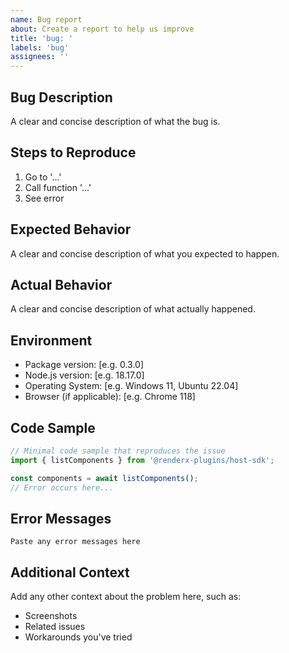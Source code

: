 ```yaml
---
name: Bug report
about: Create a report to help us improve
title: 'bug: '
labels: 'bug'
assignees: ''
---
```


## Bug Description
A clear and concise description of what the bug is.

## Steps to Reproduce
1. Go to '...'
2. Call function '...'
3. See error

## Expected Behavior
A clear and concise description of what you expected to happen.

## Actual Behavior
A clear and concise description of what actually happened.

## Environment
- Package version: [e.g. 0.3.0]
- Node.js version: [e.g. 18.17.0]
- Operating System: [e.g. Windows 11, Ubuntu 22.04]
- Browser (if applicable): [e.g. Chrome 118]

## Code Sample
```typescript
// Minimal code sample that reproduces the issue
import { listComponents } from '@renderx-plugins/host-sdk';

const components = await listComponents();
// Error occurs here...
```

## Error Messages
```
Paste any error messages here
```

## Additional Context
Add any other context about the problem here, such as:
- Screenshots
- Related issues
- Workarounds you've tried
